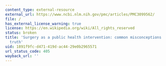 ```yaml
---
content_type: external-resource
external_url: https://www.ncbi.nlm.nih.gov/pmc/articles/PMC3099562/
file: /
has_external_license_warning: true
license: https://en.wikipedia.org/wiki/All_rights_reserved
status: broken
title: 'Surgery as a public health intervention: common misconceptions versus the
  truth'
uid: 1891f9fc-d471-419d-ac44-29e0b2965571
url_status_code: 405
wayback_url: ''
---
```

